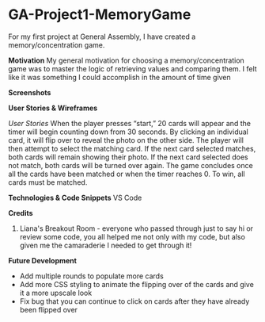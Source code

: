 # GA-Project1-MemoryGame

For my first project at General Assembly, I have created a memory/concentration game. 

**Motivation**
My general motivation for choosing a memory/concentration game was to master the logic of retrieving values and comparing them. I felt like it was something I could accomplish in the amount of time given

**Screenshots**


**User Stories & Wireframes**

*User Stories*
When the player presses “start,” 20 cards will appear and the timer will begin counting down from 30 seconds. By clicking an individual card, it will flip over to reveal the photo on the other side. The player will then attempt to select the matching card. If the next card selected matches, both cards will remain showing their photo. If the next card selected does not match, both cards will be turned over again. The game concludes once all the cards have been matched or when the timer reaches 0. To win, all cards must be matched.


**Technologies & Code Snippets**
VS Code

**Credits**
1. Liana's Breakout Room - everyone who passed through just to say hi or review some code, you all helped me not only with my code, but also given me the camaraderie I needed to get through it!

**Future Development**
  * Add multiple rounds to populate more cards
  * Add more CSS styling to animate the flipping over of the cards and give it a more upscale look
  * Fix bug that you can continue to click on cards after they have already been flipped over